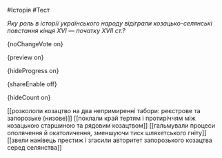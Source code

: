 #Історія #Тест

*Яку роль в історії українського народу відіграли козацько-селянські повстання кінця XVI — початку XVII ст.?*

{noChangeVote on}

{preview on}

{hideProgress on}

{shareEnable off}

{hideCount on}

[[розкололи козацтво на два непримиренні табори: реєстрове та запорозьке (низове)]]
[[поклали край тертям і протиріччям між козацькою старшиною та рядовим козацтвом]]
[[гальмували процеси ополячення й окатоличення, зменшуючи тиск шляхетського гніту]]
[[звели нанівець престиж і згасили авторитет запорозького козацтва серед селянства]]
